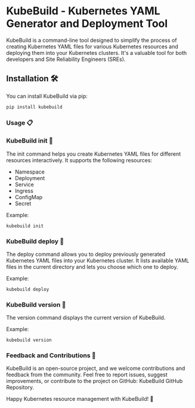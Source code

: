 # KubeBuild - Kubernetes YAML Generator and Deployment Tool

KubeBuild is a command-line tool designed to simplify the process of creating Kubernetes YAML files for various Kubernetes resources and deploying them into your Kubernetes clusters. It's a valuable tool for both developers and Site Reliability Engineers (SREs).

## Installation  🛠️

You can install KubeBuild via pip:

```bash
pip install kubebuild
```

### Usage 📋

### KubeBuild init  🚀

The init command helps you create Kubernetes YAML files for different resources interactively. It supports the following resources:

- Namespace
- Deployment
- Service
- Ingress
- ConfigMap
- Secret

Example:

```bash
kubebuild init
```

### KubeBuild deploy  🚢

The deploy command allows you to deploy previously generated Kubernetes YAML files into your Kubernetes cluster. It lists available YAML files in the current directory and lets you choose which one to deploy.

Example:

```bash
kubebuild deploy
```

### KubeBuild version 📌
The version command displays the current version of KubeBuild.

Example:

```bash
kubebuild version
```

### Feedback and Contributions 🤝
KubeBuild is an open-source project, and we welcome contributions and feedback from the community. Feel free to report issues, suggest improvements, or contribute to the project on GitHub: KubeBuild GitHub Repository.

Happy Kubernetes resource management with KubeBuild! 🎉
